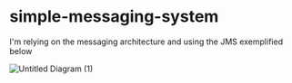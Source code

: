 # simple-messaging-system

I'm relying on the messaging architecture and using the JMS exemplified below

![Untitled Diagram (1)](https://user-images.githubusercontent.com/42419543/120479020-d9f86980-c383-11eb-9de0-030de1fc33e6.png)
